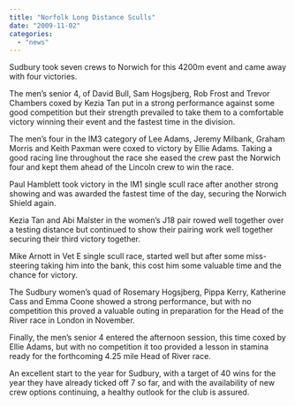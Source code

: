 ```yaml
---
title: "Norfolk Long Distance Sculls"
date: "2009-11-02"
categories:
  - "news"
---
```


Sudbury took seven crews to Norwich for this 4200m event and came away with four victories.

The men’s senior 4, of David Bull, Sam Hogsjberg, Rob Frost and Trevor Chambers coxed by Kezia Tan put in a strong performance against some good competition but their strength prevailed to take them to a comfortable victory winning their event and the fastest time in the division.

The men’s four in the IM3 category of Lee Adams, Jeremy Milbank, Graham Morris and Keith Paxman were coxed to victory by Ellie Adams. Taking a good racing line throughout the race she eased the crew past the Norwich four and kept them ahead of the Lincoln crew to win the race.

Paul Hamblett took victory in the IM1 single scull race after another strong showing and was awarded the fastest time of the day, securing the Norwich Shield again.

Kezia Tan and Abi Malster in the women’s J18 pair rowed well together over a testing distance but continued to show their pairing work well together securing their third victory together.

Mike Arnott in Vet E single scull race, started well but after some miss-steering taking him into the bank, this cost him some valuable time and the chance for victory.

The Sudbury women’s quad of Rosemary Hogsjberg, Pippa Kerry, Katherine Cass and Emma Coone showed a strong performance, but with no competition this proved a valuable outing in preparation for the Head of the River race in London in November.

Finally, the men’s senior 4 entered the afternoon session, this time coxed by Ellie Adams, but with no competition it too provided a lesson in stamina ready for the forthcoming 4.25 mile Head of River race.

An excellent start to the year for Sudbury, with a target of 40 wins for the year they have already ticked off 7 so far, and with the availability of new crew options continuing, a healthy outlook for the club is assured.
